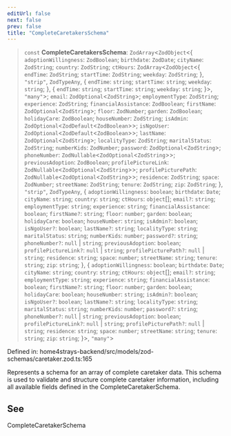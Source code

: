 ```yaml
---
editUrl: false
next: false
prev: false
title: "CompleteCaretakersSchema"
---
```


> `const` **CompleteCaretakersSchema**: `ZodArray`\<`ZodObject`\<\{ `adoptionWillingness`: `ZodBoolean`; `birthdate`: `ZodDate`; `cityName`: `ZodString`; `country`: `ZodString`; `ctHours`: `ZodArray`\<`ZodObject`\<\{ `endTime`: `ZodString`; `startTime`: `ZodString`; `weekday`: `ZodString`; \}, `"strip"`, `ZodTypeAny`, \{ `endTime`: `string`; `startTime`: `string`; `weekday`: `string`; \}, \{ `endTime`: `string`; `startTime`: `string`; `weekday`: `string`; \}\>, `"many"`\>; `email`: `ZodOptional`\<`ZodString`\>; `employmentType`: `ZodString`; `experience`: `ZodString`; `financialAssistance`: `ZodBoolean`; `firstName`: `ZodOptional`\<`ZodString`\>; `floor`: `ZodNumber`; `garden`: `ZodBoolean`; `holidayCare`: `ZodBoolean`; `houseNumber`: `ZodString`; `isAdmin`: `ZodOptional`\<`ZodDefault`\<`ZodBoolean`\>\>; `isNgoUser`: `ZodOptional`\<`ZodDefault`\<`ZodBoolean`\>\>; `lastName`: `ZodOptional`\<`ZodString`\>; `localityType`: `ZodString`; `maritalStatus`: `ZodString`; `numberKids`: `ZodNumber`; `password`: `ZodOptional`\<`ZodString`\>; `phoneNumber`: `ZodNullable`\<`ZodOptional`\<`ZodString`\>\>; `previousAdoption`: `ZodBoolean`; `profilePictureLink`: `ZodNullable`\<`ZodOptional`\<`ZodString`\>\>; `profilePicturePath`: `ZodNullable`\<`ZodOptional`\<`ZodString`\>\>; `residence`: `ZodString`; `space`: `ZodNumber`; `streetName`: `ZodString`; `tenure`: `ZodString`; `zip`: `ZodString`; \}, `"strip"`, `ZodTypeAny`, \{ `adoptionWillingness`: `boolean`; `birthdate`: `Date`; `cityName`: `string`; `country`: `string`; `ctHours`: `object`[]; `email?`: `string`; `employmentType`: `string`; `experience`: `string`; `financialAssistance`: `boolean`; `firstName?`: `string`; `floor`: `number`; `garden`: `boolean`; `holidayCare`: `boolean`; `houseNumber`: `string`; `isAdmin?`: `boolean`; `isNgoUser?`: `boolean`; `lastName?`: `string`; `localityType`: `string`; `maritalStatus`: `string`; `numberKids`: `number`; `password?`: `string`; `phoneNumber?`: `null` \| `string`; `previousAdoption`: `boolean`; `profilePictureLink?`: `null` \| `string`; `profilePicturePath?`: `null` \| `string`; `residence`: `string`; `space`: `number`; `streetName`: `string`; `tenure`: `string`; `zip`: `string`; \}, \{ `adoptionWillingness`: `boolean`; `birthdate`: `Date`; `cityName`: `string`; `country`: `string`; `ctHours`: `object`[]; `email?`: `string`; `employmentType`: `string`; `experience`: `string`; `financialAssistance`: `boolean`; `firstName?`: `string`; `floor`: `number`; `garden`: `boolean`; `holidayCare`: `boolean`; `houseNumber`: `string`; `isAdmin?`: `boolean`; `isNgoUser?`: `boolean`; `lastName?`: `string`; `localityType`: `string`; `maritalStatus`: `string`; `numberKids`: `number`; `password?`: `string`; `phoneNumber?`: `null` \| `string`; `previousAdoption`: `boolean`; `profilePictureLink?`: `null` \| `string`; `profilePicturePath?`: `null` \| `string`; `residence`: `string`; `space`: `number`; `streetName`: `string`; `tenure`: `string`; `zip`: `string`; \}\>, `"many"`\>

Defined in: home4strays-backend/src/models/zod-schemas/caretaker.zod.ts:165

Represents a schema for an array of complete caretaker data.
This schema is used to validate and structure complete caretaker information,
including all available fields defined in the CompleteCaretakerSchema.

## See

CompleteCaretakerSchema
